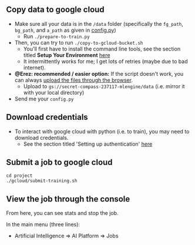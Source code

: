 ## Copy data to google cloud
* Make sure all your data is in the `/data` folder (specifically the `fg_path`, `bg_path`, and `a_path` as given in [config.py](config.py))
  * Run `./prepare-to-train.py`
* Then, you can try to run `./copy-to-gcloud-bucket.sh`
  * You'll first have to install the command line tools, see the section titled **Setup Your Environment** [here](https://cloud.google.com/ml-engine/docs/tensorflow/getting-started-training-prediction)
  * It intermittently works for me; I get lots of retries (maybe due to bad internet).
* **@Erez: recommended / easier option:** If the script doesn't work, you can always [upload the files through the browser]( https://cloud.google.com/storage/docs/uploading-objects).
  * Upload to `gs://secret-compass-237117-mlengine/data` (i.e. mirror it with your local directory)
* Send me your `config.py`

## Download credentials
* To interact with google cloud with python (i.e. to train), you may need to download credentials.
  * See the section titled 'Setting up authentication' [here](https://cloud.google.com/storage/docs/reference/libraries#client-libraries-install-python)

## Submit a job to google cloud
```
cd project
./gcloud/submit-training.sh
```

## View the job through the console
From here, you can see stats and stop the job.

In the main menu (three lines):
* Artificial Intelligence => AI Platform => Jobs
